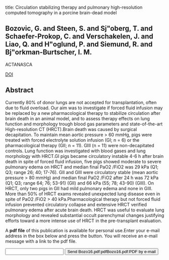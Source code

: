 title: Circulation stabilizing therapy and pulmonary high-resolution computed tomography in a porcine brain-dead model

## Bozovic, G. and Steen, S. and Sj"oberg, T. and Schaefer-Prokop, C. and Verschakelen, J. and Liao, Q. and H"oglund, P. and Siemund, R. and Bj"orkman-Burtscher, I. M.
ACTANASCA

<a href="https://doi.org/10.1111/aas.12595">DOI</a>

## Abstract
Currently 80% of donor lungs are not accepted for transplantation, often due to fluid overload. Our aim was to investigate if forced fluid infusion may be replaced by a new pharmacological therapy to stabilize circulation after brain death in an animal model, and to assess therapy effects on lung function and morphology trough blood gas parameters and state-of-the-art High-resolution CT (HRCT).Brain death was caused by surgical decapitation. To maintain mean aortic pressure > 60 mmHg, pigs were treated with forced electrolyte solution infusion (GI; n = 6) or the pharmacological therapy (GII; n = 11). GIII (n = 11) were non-decapitated controls. Lung function was investigated with blood gases and lung morphology with HRCT.GI pigs became circulatory instable 4-6 h after brain death in spite of forced fluid infusion, five pigs showed moderate to severe pulmonary edema on HRCT and median final PaO2 /FiO2 was 29 kPa (Q1; Q3; range 26; 40; 17-76). GII and GIII were circulatory stable (mean aortic pressure > 80 mmHg) and median final PaO2 /FiO2 after 24 h was 72 kPa (Q1; Q3; range 64; 76; 53-91) (GII) and 66 kPa (55; 78; 43-90) (GIII). On HRCT, only two pigs in GII had mild pulmonary edema and none in GIII. More than 50% of HRCT exams revealed unexpected lung disease even in spite of PaO2 /FiO2 > 40 kPa.Pharmacological therapy but not forced fluid infusion prevented circulatory collapse and extensive HRCT verified pulmonary edema after acute brain death. HRCT was useful to evaluate lung morphology and revealed substantial occult parenchymal changes justifying efforts toward a more intense use of HRCT in the pre-transplant evaluation.

A <b>pdf file</b> of this publication is available for personal use.Enter your e-mail address in the box below and press the button. You will receive an e-mail message with a link to the pdf file.
<form action="sender.php">  <input type="text" name="email">  <input type="submit" value="Send Bozo16.pdf:pdfBozo16.pdf:PDF by e-mail"></form>